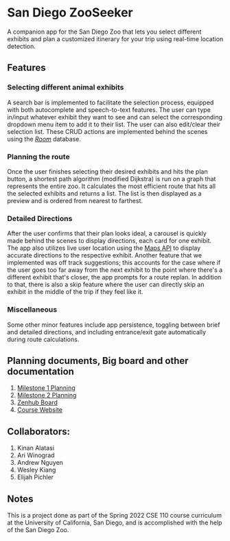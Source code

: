 # San Diego ZooSeeker
A companion app for the San Diego Zoo that lets you select different exhibits and plan a customized itinerary for your trip using real-time location detection.

<h2>Features</h2>

<h3>Selecting different animal exhibits</h3>
A search bar is implemented to facilitate the selection process, equipped with both autocomplete and speech-to-text features. The user can type in/input whatever exhibit they want to see and can select the corresponding dropdown menu item to add it to their list. The user can also edit/clear their selection list. These CRUD actions are implemented behind the scenes using the <i><a href="https://developer.android.com/jetpack/androidx/releases/room">Room</a></i> database.

<h3>Planning the route</h3>
Once the user finishes selecting their desired exhibits and hits the plan button, a shortest path algorithm (modified Dijkstra) is run on a graph that represents the entire zoo. It calculates the most efficient route that hits all the selected exhibits and returns a list. The list is then displayed as a preview and is ordered from nearest to farthest.

<h3>Detailed Directions</h3>
After the user confirms that their plan looks ideal, a carousel is quickly made behind the scenes to display directions, each card for one exhibit. The app also utilizes live user location using the <a href="https://developers.google.com/maps/documentation/android-sdk/overview">Maps API</a> to display accurate directions to the respective exhibit. Another feature that we implemented was off track suggestions; this accounts for the case where if the user goes too far away from the next exhibit to the point where there's a different exhibit that's closer, the app prompts for a route replan. In addition to that, there is also a skip feature where the user can directly skip an exhibit in the middle of the trip if they feel like it.

<h3>Miscellaneous</h3>
Some other minor features include app persistence, toggling between brief and detailed directions, and including entrance/exit gate automatically during route calculations.

<h2>Planning documents, Big board and other documentation</h2>

1. <a href="https://docs.google.com/document/d/1c-P80venABliv92ZEvaFhgadUSvH1Lb-RO09qMZrYO8/edit?usp=sharing" target="_blank" rel="noopener">Milestone 1 Planning</a>
2. <a href="https://docs.google.com/document/d/1ThV8yjH-tTbN12c9IOMTKEmbTOn9t_3YGecAp-JBPNk/edit?usp=sharing" target="_blank" rel="noopener">Milestone 2 Planning</a>
3. <a href="https://app.zenhub.com/workspaces/cse-110-team-21-625e68c35dbe5f001c7cfdb5/board" target="_blank" rel="noopener">Zenhub Board</a>
4. <a href="https://sites.google.com/eng.ucsd.edu/cse110spring2022/home?authuser=0" target="_blank" rel="noopener">Course Website</a>

<h2>Collaborators:</h2>

1. Kinan Alatasi
2. Ari Winograd
3. Andrew Nguyen
4. Wesley Kiang
5. Elijah Pichler

<h2>Notes</h2>
This is a project done as part of the Spring 2022 CSE 110 course curriculum at the University of California, San Diego, and is accomplished with the help of the San Diego Zoo.
